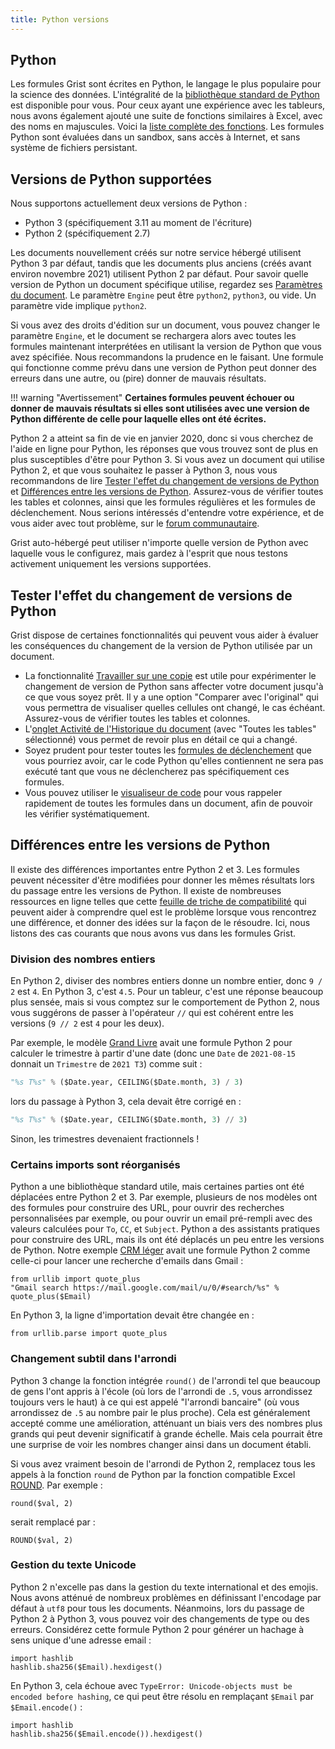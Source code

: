 ```yaml
---
title: Python versions
---
```


Python
-------

Les formules Grist sont écrites en Python, le langage le plus populaire pour la science des données.
L'intégralité de la [bibliothèque standard de Python](https://docs.python.org/3/library/) est disponible
pour vous. Pour ceux ayant une expérience avec les tableurs, nous avons également ajouté une suite de fonctions similaires à Excel, avec des noms en majuscules. Voici la [liste complète des fonctions](functions.md).
Les formules Python sont évaluées dans un sandbox, sans accès à Internet, et sans système de fichiers persistant.

## Versions de Python supportées

Nous supportons actuellement deux versions de Python :

 * Python 3 (spécifiquement 3.11 au moment de l'écriture)
 * Python 2 (spécifiquement 2.7)

Les documents nouvellement créés sur notre service hébergé utilisent Python 3 par défaut, tandis que les documents plus anciens (créés avant environ novembre 2021) utilisent Python 2 par défaut. Pour savoir quelle version de Python un document spécifique utilise, regardez ses [Paramètres du document](creating-doc.md#document-settings).
Le paramètre `Engine` peut être `python2`, `python3`, ou vide.
Un paramètre vide implique `python2`.

Si vous avez des droits d'édition sur un document, vous pouvez changer le paramètre `Engine`,
et le document se rechargera alors avec toutes les formules maintenant interprétées en utilisant la
version de Python que vous avez spécifiée. Nous recommandons la prudence en le faisant.
Une formule qui fonctionne comme prévu dans une version de Python peut donner des erreurs
dans une autre, ou (pire) donner de mauvais résultats.

!!! warning "Avertissement"
    **Certaines formules peuvent échouer ou donner de mauvais résultats si elles sont utilisées avec une version de Python différente de celle pour laquelle elles ont été écrites.**

Python 2 a atteint sa fin de vie en janvier 2020, donc si vous cherchez de l'aide en ligne pour Python,
les réponses que vous trouvez sont de plus en plus susceptibles d'être pour Python 3. Si vous avez un document
qui utilise Python 2, et que vous souhaitez le passer à Python 3, nous vous recommandons de lire
[Tester l'effet du changement de versions de Python](python.md#testing-the-effect-of-changing-python-versions)
et [Différences entre les versions de Python](python.md#differences-between-python-versions).
Assurez-vous de vérifier toutes les tables et colonnes, ainsi que les formules régulières et les formules de déclenchement.
Nous serions intéressés d'entendre votre expérience, et de vous aider avec tout problème,
sur le [forum communautaire](https://community.getgrist.com/).

Grist auto-hébergé peut utiliser n'importe quelle version de Python avec laquelle vous le configurez, mais gardez à l'esprit que nous testons activement uniquement les versions supportées.

## Tester l'effet du changement de versions de Python

Grist dispose de certaines fonctionnalités qui peuvent vous aider à évaluer les conséquences du changement de la version de Python utilisée par un document.

 * La fonctionnalité [Travailler sur une copie](copying-docs.md#trying-out-changes) est utile pour
   expérimenter le changement de version de Python sans affecter votre document jusqu'à ce que
   vous soyez prêt. Il y a une option "Comparer avec l'original" qui vous permettra
   de visualiser quelles cellules ont changé, le cas échéant. Assurez-vous de vérifier toutes les tables et colonnes.
 * L'[onglet Activité de l'Historique du document](document-history.md#activity)
   (avec "Toutes les tables" sélectionné) vous permet de revoir plus en détail ce qui a
   changé.
 * Soyez prudent pour tester toutes les [formules de déclenchement](formulas.md#trigger-formulas) que vous pourriez
   avoir, car le code Python qu'elles contiennent ne sera pas exécuté tant que vous ne déclencherez pas spécifiquement ces formules.
 * Vous pouvez utiliser le [visualiseur de code](formulas.md#code-viewer) pour vous rappeler rapidement
   de toutes les formules dans un document, afin de pouvoir les vérifier systématiquement.

## Différences entre les versions de Python

Il existe des différences importantes entre Python 2 et 3. Les formules peuvent nécessiter
d'être modifiées pour donner les mêmes résultats lors du passage entre les versions de Python. Il existe de nombreuses ressources en ligne telles que cette
[feuille de triche de compatibilité](https://python-future.org/compatible_idioms.html)
qui peuvent aider à comprendre quel est le problème lorsque vous rencontrez une différence, et
donner des idées sur la façon de le résoudre. Ici, nous listons des cas courants que nous avons
vus dans les formules Grist.

### Division des nombres entiers

En Python 2, diviser des nombres entiers donne un nombre entier, donc `9 / 2` est `4`.
En Python 3, c'est `4.5`. Pour un tableur, c'est une réponse beaucoup plus sensée,
mais si vous comptez sur le comportement de Python 2, nous vous suggérons de passer à l'opérateur `//`
qui est cohérent entre les versions (`9 // 2` est `4` pour les deux).

Par exemple, le modèle [Grand Livre](https://templates.getgrist.com/2YwYBWpREY2a/General-Ledger)
avait une formule Python 2 pour calculer le trimestre à partir d'une date (donc une `Date` de
`2021-08-15` donnait un `Trimestre` de `2021 T3`) comme suit :

```py
"%s T%s" % ($Date.year, CEILING($Date.month, 3) / 3)
```

lors du passage à Python 3, cela devait être corrigé en :

```py
"%s T%s" % ($Date.year, CEILING($Date.month, 3) // 3)
```

Sinon, les trimestres devenaient fractionnels !

### Certains imports sont réorganisés

Python a une bibliothèque standard utile, mais certaines parties ont été
déplacées entre Python 2 et 3.
Par exemple, plusieurs de nos modèles ont des formules pour construire des URL,
pour ouvrir des recherches personnalisées par exemple, ou pour ouvrir un email pré-rempli
avec des valeurs calculées pour `To`, `CC`, et `Subject`.
Python a des assistants pratiques pour construire des URL,
mais ils ont été déplacés un peu entre les versions de Python.
Notre exemple [CRM léger](https://templates.getgrist.com/doc/lightweight-crm)
avait une formule Python 2 comme celle-ci pour lancer une recherche d'emails dans
Gmail :

```
from urllib import quote_plus
"Gmail search https://mail.google.com/mail/u/0/#search/%s" % quote_plus($Email)
```

En Python 3, la ligne d'importation devait être changée en :

```
from urllib.parse import quote_plus
```

### Changement subtil dans l'arrondi

Python 3 change la fonction intégrée `round()` de l'arrondi tel que beaucoup de gens l'ont appris à l'école
(où lors de l'arrondi de `.5`, vous arrondissez toujours vers le haut)
à ce qui est appelé "l'arrondi bancaire" (où vous arrondissez de `.5` au
nombre pair le plus proche). Cela est généralement accepté comme une amélioration, atténuant
un biais vers des nombres plus grands qui peut devenir significatif à grande échelle.
Mais cela pourrait être une surprise de voir les nombres changer ainsi dans un
document établi.

Si vous avez vraiment besoin de l'arrondi de Python 2, remplacez tous les appels à la fonction
`round` de Python par la fonction compatible Excel [ROUND](functions.md#round). Par exemple :

```
round($val, 2)
```

serait remplacé par :

```
ROUND($val, 2)
```

### Gestion du texte Unicode

Python 2 n'excelle pas dans la gestion du texte international et des emojis.
Nous avons atténué de nombreux problèmes en définissant l'encodage par défaut
à `utf8` pour tous les documents. Néanmoins, lors du passage de Python 2 à
Python 3, vous pouvez voir des changements de type ou des erreurs. Considérez cette formule Python 2
pour générer un hachage à sens unique d'une adresse email :

```
import hashlib
hashlib.sha256($Email).hexdigest()
```

En Python 3, cela échoue avec `TypeError: Unicode-objects must be encoded before hashing`,
ce qui peut être résolu en remplaçant `$Email` par `$Email.encode()` :

```
import hashlib
hashlib.sha256($Email.encode()).hexdigest()
```
